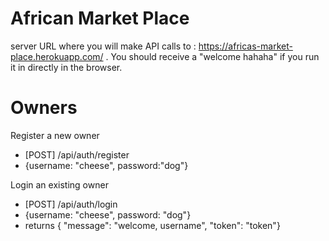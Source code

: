 # African Market Place

server URL where you will make API calls to : https://africas-market-place.herokuapp.com/ . You should receive a "welcome hahaha" if you run it in directly in the browser.

# Owners

Register a new owner

- [POST] /api/auth/register
- {username: "cheese", password:"dog"}

Login an existing owner

- [POST] /api/auth/login
- {username: "cheese", password: "dog"}
- returns { "message": "welcome, username", "token": "token"}
